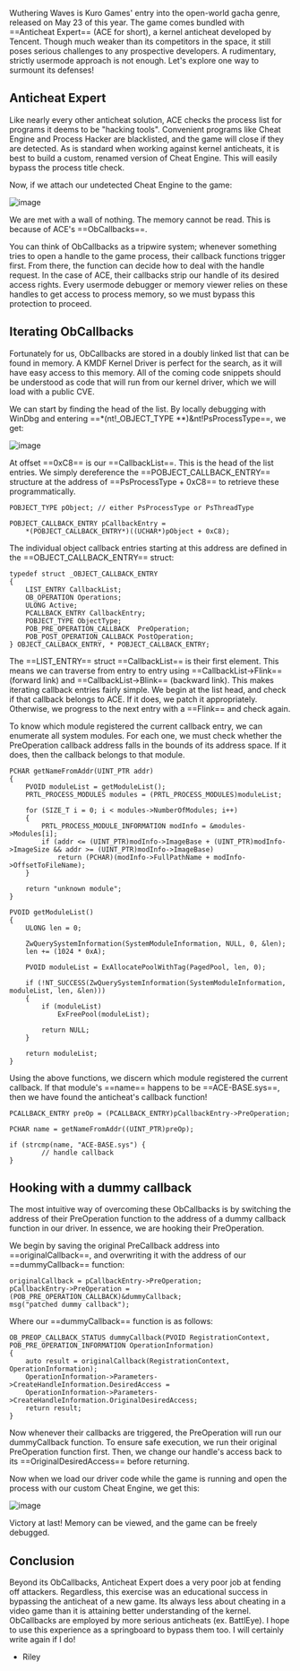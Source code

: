 
Wuthering Waves is Kuro Games' entry into the open-world gacha genre, released on May 23 of this year. The game comes bundled with ==Anticheat Expert== (ACE for short), a kernel anticheat developed by Tencent. Though much weaker than its competitors in the space, it still poses serious challenges to any prospective developers. A rudimentary, strictly usermode approach is not enough. Let's explore one way to surmount its defenses!  
  
  
## Anticheat Expert

Like nearly every other anticheat solution, ACE checks the process list for programs it deems to be "hacking tools". Convenient programs like Cheat Engine and Process Hacker are blacklisted, and the game will close if they are detected. As is standard when working against kernel anticheats, it is best to build a custom, renamed version of Cheat Engine.  This will easily bypass the process title check. 

Now, if we attach our undetected Cheat Engine to the game:

![image](https://hackmd.io/_uploads/SywEnWBUA.png)



We are met with a wall of nothing. The memory cannot be read. This is because of ACE's ==ObCallbacks==. 

You can think of ObCallbacks as a tripwire system; whenever something tries to open a handle to the game process, their callback functions trigger first. From there, the function can decide how to deal with the handle request. In the case of ACE, their callbacks strip our handle of its desired access rights. Every usermode debugger or memory viewer relies on these handles to get access to process memory, so we must bypass this protection to proceed.

## Iterating ObCallbacks

Fortunately for us, ObCallbacks are stored in a doubly linked list that can be found in memory. A KMDF Kernel Driver is perfect for the search, as it will have easy access to this memory. All of the coming code snippets should be understood as code that will run from our kernel driver, which we will load with a public CVE.

We can start by finding the head of the list. By locally debugging with WinDbg and entering
==*(nt!_OBJECT_TYPE **)&nt!PsProcessType==, we get:

![image](https://hackmd.io/_uploads/B1ghdfrLC.png)

At offset ==0xC8== is our ==CallbackList==. This is the head of the list entries. We simply dereference the ==POBJECT_CALLBACK_ENTRY== structure at the address of ==PsProcessType + 0xC8== to retrieve these programmatically.

``` c=
POBJECT_TYPE pObject; // either PsProcessType or PsThreadType

POBJECT_CALLBACK_ENTRY pCallbackEntry = 
    *(POBJECT_CALLBACK_ENTRY*)((UCHAR*)pObject + 0xC8); 
```







The individual object callback entries starting at this address are defined in the ==OBJECT_CALLBACK_ENTRY== struct:

``` c=
typedef struct _OBJECT_CALLBACK_ENTRY
{
	LIST_ENTRY CallbackList;
	OB_OPERATION Operations;
	ULONG Active;
	PCALLBACK_ENTRY CallbackEntry;
	POBJECT_TYPE ObjectType;
	POB_PRE_OPERATION_CALLBACK  PreOperation;
	POB_POST_OPERATION_CALLBACK PostOperation;
} OBJECT_CALLBACK_ENTRY, * POBJECT_CALLBACK_ENTRY;
```

The ==LIST_ENTRY== struct ==CallbackList== is their first element. This means we can traverse from entry to entry using ==CallbackList->Flink== (forward link) and ==CallbackList->Blink== (backward link). This makes iterating callback entries fairly simple. We begin at the list head, and check if that callback belongs to ACE. If it does, we patch it appropriately. Otherwise, we progress to the next entry with a ==Flink== and check again. 

To know which module registered the current callback entry, we can enumerate all system modules. For each one, we must check whether the PreOperation callback address falls in the bounds of its address space. If it does, then the callback belongs to that module. 

``` c=
PCHAR getNameFromAddr(UINT_PTR addr)
{
	PVOID moduleList = getModuleList();
	PRTL_PROCESS_MODULES modules = (PRTL_PROCESS_MODULES)moduleList;

	for (SIZE_T i = 0; i < modules->NumberOfModules; i++)
	{
		PRTL_PROCESS_MODULE_INFORMATION modInfo = &modules->Modules[i];
		if (addr <= (UINT_PTR)modInfo->ImageBase + (UINT_PTR)modInfo->ImageSize && addr >= (UINT_PTR)modInfo->ImageBase)
			return (PCHAR)(modInfo->FullPathName + modInfo->OffsetToFileName);
	}

	return "unknown module";
}

PVOID getModuleList()
{
	ULONG len = 0;

	ZwQuerySystemInformation(SystemModuleInformation, NULL, 0, &len);
	len += (1024 * 0xA);

	PVOID moduleList = ExAllocatePoolWithTag(PagedPool, len, 0);

	if (!NT_SUCCESS(ZwQuerySystemInformation(SystemModuleInformation, moduleList, len, &len)))
	{
		if (moduleList)
			ExFreePool(moduleList);

		return NULL;
	}

	return moduleList;
}
```

Using the above functions, we discern which module registered the current callback. If that module's ==name== happens to be ==ACE-BASE.sys==, then we have found the anticheat's callback function!

``` c=
PCALLBACK_ENTRY preOp = (PCALLBACK_ENTRY)pCallbackEntry->PreOperation;

PCHAR name = getNameFromAddr((UINT_PTR)preOp);

if (strcmp(name, "ACE-BASE.sys") {
        // handle callback
}
```




## Hooking with a dummy callback

The most intuitive way of overcoming these ObCallbacks is by switching the address of their PreOperation function to the address of a dummy callback function in our driver. In essence, we are hooking their PreOperation. 

We begin by saving the original PreCallback address into ==originalCallback==, and overwriting it with the address of our ==dummyCallback== function:

``` c=
originalCallback = pCallbackEntry->PreOperation;
pCallbackEntry->PreOperation = (POB_PRE_OPERATION_CALLBACK)&dummyCallback;
msg("patched dummy callback");
```

Where our ==dummyCallback== function is as follows:

``` c=
OB_PREOP_CALLBACK_STATUS dummyCallback(PVOID RegistrationContext, POB_PRE_OPERATION_INFORMATION OperationInformation)
{
    auto result = originalCallback(RegistrationContext, OperationInformation);
    OperationInformation->Parameters->CreateHandleInformation.DesiredAccess = 
    OperationInformation->Parameters->CreateHandleInformation.OriginalDesiredAccess;
    return result;
}
```

Now whenever their callbacks are triggered, the PreOperation will run our dummyCallback function. To ensure safe execution, we run their original PreOperation function first. Then, we change our handle's access back to its ==OriginalDesiredAccess== before returning. 

Now when we load our driver code while the game is running and open the process with our custom Cheat Engine, we get this:

![image](https://hackmd.io/_uploads/SJqfhO54R.png)


Victory at last! Memory can be viewed, and the game can be freely debugged. 

## Conclusion
Beyond its ObCallbacks, Anticheat Expert does a very poor job at fending off attackers. Regardless, this exercise was an educational success in bypassing the anticheat of a new game. Its always less about cheating in a video game than it is attaining better understanding of the kernel. ObCallbacks are employed by more serious anticheats (ex. BattlEye). I hope to use this experience as a springboard to bypass them too. I will certainly write again if I do!

- Riley

















